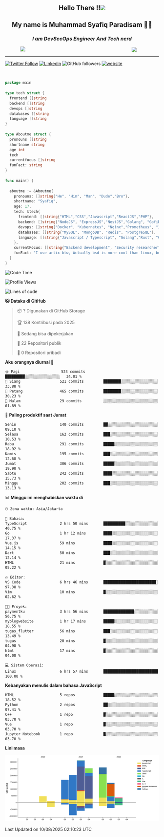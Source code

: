 <h2 align="center">

Hello There !!<img src="https://media.giphy.com/media/12oufCB0MyZ1Go/giphy.gif" width="50"></h2>

<h2 align="center">My name is Muhammad Syafiq Paradisam 👋👋</h2>

<h3 align="center"><em>I am DevSecOps Engineer And Tech nerd
</em></h3>

<img align="left" style="margin-left: 50px" src="https://static.zerochan.net/Alina.Clover.1024.4345060.webp" width="315"/>

<img align="center" style="margin-left: 50px" src="https://i.pinimg.com/736x/69/82/aa/6982aafd816ea48f48d0639c7797915c.jpg" width=250/>

<hr/>

[![Twitter Follow](https://img.shields.io/twitter/follow/misteranmol?label=Follow)](https://x.com/FikkzOutfit)
[![Linkedin](https://img.shields.io/badge/-syafiq-blue?style=square&logo=Linkedin&logoColor=white&link=https://www.linkedin.com/in/syafiq-paradisam/)](https://id.linkedin.com/in/syafiq-paradisam-b72749258)
![GitHub followers](https://img.shields.io/github/followers/syafiqparadisam?label=Follower&style=social)
[![website](https://img.shields.io/badge/Website-46a2f1.svg?&style=flat-square&logo=Google-Chrome&logoColor=white&link=https://anmolsingh.me/)](https://syafiq-paradisam.my.id)

<br/>

```go
package main

type tech struct {
  frontend []string
  backend []string
  devops []string
  databases []string
  language []string
}

type Aboutme struct {
  pronouns []string
  shortname string
  age int
  tech
  currentfocus []string
  funFact: string
}

func main() {

  aboutme := &Aboutme{
    pronouns: []string{"He", "Him", "Man", "Dude","Bro"},
    shortname: "Syafiq",
    age: 17,
    tech: &tech{
      frontend: []string{"HTML","CSS","Javascript","ReactJS","PHP"},
      backend: []string{"NodeJS", "ExpressJS","NestJS","Golang", "Gofiber", "Actixweb", "PHP", "Laravel", "Flask"},
      devops: []string{"Docker", "Kubernetes", "Nginx","Prometheus", "Jaeger", "Grafana", "Linux", "CI / CD"},
      databases: []string{"MySQL", "MongoDB", "Redis", "PostgreSQL"},
      language: []string{"Javascript / Typescript", "Golang","Rust", "C", "PHP","C++"}
    },
    currentFocus: []string{"Backend development", "Security researcher", "Blue team security","DevSecOps engineer"},
    funFact: "I use artix btw, Actually bsd is more cool than linux, but i can't use it because software issue, I am weaboo but not too much"
  }
}

```

<!--START_SECTION:waka-->
![Code Time](http://img.shields.io/badge/Code%20Time-401%20hrs%2054%20mins-blue)

![Profile Views](http://img.shields.io/badge/Profil%20dilihat-0-blue)

![Lines of code](https://img.shields.io/badge/Sejak%20Hello%20World%20aku%20telah%20menulis-1.4%20million%20baris%20kode-blue)

**🐱 Dataku di GitHub** 

> 📦 ? Digunakan di GitHub Storage 
 > 
> 🏆 138 Kontribusi pada 2025
 > 
> 💼 Sedang bisa dipekerjakan
 > 
> 📜 22 Repositori publik 
 > 
> 🔑 0 Repositori pribadi 
 > 
**Aku orangnya diurnal 🐤** 

```text
🌞 Pagi                   523 commits         █████████░░░░░░░░░░░░░░░░   34.01 % 
🌆 Siang                  521 commits         ████████░░░░░░░░░░░░░░░░░   33.88 % 
🌃 Petang                 465 commits         ████████░░░░░░░░░░░░░░░░░   30.23 % 
🌙 Malam                  29 commits          ░░░░░░░░░░░░░░░░░░░░░░░░░   01.89 % 
```
📅 **Paling produktif saat Jumat** 

```text
Senin                    140 commits         ██░░░░░░░░░░░░░░░░░░░░░░░   09.10 % 
Selasa                   162 commits         ███░░░░░░░░░░░░░░░░░░░░░░   10.53 % 
Rabu                     291 commits         █████░░░░░░░░░░░░░░░░░░░░   18.92 % 
Kamis                    195 commits         ███░░░░░░░░░░░░░░░░░░░░░░   12.68 % 
Jumat                    306 commits         █████░░░░░░░░░░░░░░░░░░░░   19.90 % 
Sabtu                    242 commits         ████░░░░░░░░░░░░░░░░░░░░░   15.73 % 
Minggu                   202 commits         ███░░░░░░░░░░░░░░░░░░░░░░   13.13 % 
```


📊 **Minggu ini menghabiskan waktu di** 

```text
🕑︎ Zona waktu: Asia/Jakarta

💬 Bahasa: 
TypeScript               2 hrs 50 mins       ██████████░░░░░░░░░░░░░░░   40.75 % 
Go                       1 hr 12 mins        ████░░░░░░░░░░░░░░░░░░░░░   17.37 % 
Vue.js                   59 mins             ████░░░░░░░░░░░░░░░░░░░░░   14.15 % 
Dart                     50 mins             ███░░░░░░░░░░░░░░░░░░░░░░   12.14 % 
HTML                     21 mins             █░░░░░░░░░░░░░░░░░░░░░░░░   05.22 % 

🔥 Editor: 
VS Code                  6 hrs 46 mins       ████████████████████████░   97.38 % 
Vim                      10 mins             █░░░░░░░░░░░░░░░░░░░░░░░░   02.62 % 

🐱‍💻 Proyek: 
paymentku                3 hrs 56 mins       ██████████████░░░░░░░░░░░   56.75 % 
myblogwebsite            1 hr 17 mins        █████░░░░░░░░░░░░░░░░░░░░   18.55 % 
tugas_flutter            56 mins             ███░░░░░░░░░░░░░░░░░░░░░░   13.49 % 
tugas                    20 mins             █░░░░░░░░░░░░░░░░░░░░░░░░   04.98 % 
html                     17 mins             █░░░░░░░░░░░░░░░░░░░░░░░░   04.08 % 

💻 Sistem Operasi: 
Linux                    6 hrs 57 mins       █████████████████████████   100.00 % 
```

**Kebanyakan menulis dalam bahasa JavaScript** 

```text
HTML                     5 repos             █████░░░░░░░░░░░░░░░░░░░░   18.52 % 
Python                   2 repos             ██░░░░░░░░░░░░░░░░░░░░░░░   07.41 % 
C++                      1 repo              █░░░░░░░░░░░░░░░░░░░░░░░░   03.70 % 
Vue                      1 repo              █░░░░░░░░░░░░░░░░░░░░░░░░   03.70 % 
Jupyter Notebook         1 repo              █░░░░░░░░░░░░░░░░░░░░░░░░   03.70 % 
```



**Lini masa**

![Lines of Code chart](https://raw.githubusercontent.com/syafiqparadisam/syafiqparadisam/master/assets/bar_graph.png)


 Last Updated on 10/08/2025 02:10:23 UTC
<!--END_SECTION:waka-->

